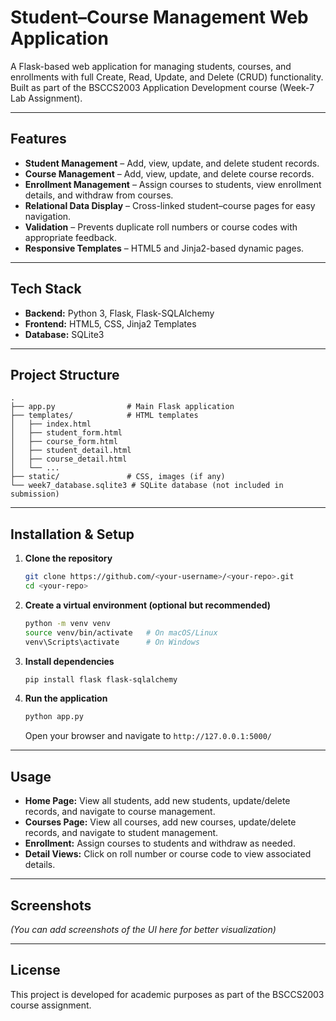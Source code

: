 # Student–Course Management Web Application

A Flask-based web application for managing students, courses, and enrollments with full Create, Read, Update, and Delete (CRUD) functionality.  
Built as part of the BSCCS2003 Application Development course (Week-7 Lab Assignment).

---

## Features

- **Student Management** – Add, view, update, and delete student records.
- **Course Management** – Add, view, update, and delete course records.
- **Enrollment Management** – Assign courses to students, view enrollment details, and withdraw from courses.
- **Relational Data Display** – Cross-linked student–course pages for easy navigation.
- **Validation** – Prevents duplicate roll numbers or course codes with appropriate feedback.
- **Responsive Templates** – HTML5 and Jinja2-based dynamic pages.

---

## Tech Stack

- **Backend:** Python 3, Flask, Flask-SQLAlchemy
- **Frontend:** HTML5, CSS, Jinja2 Templates
- **Database:** SQLite3

---

## Project Structure

```
.
├── app.py                # Main Flask application
├── templates/            # HTML templates
│   ├── index.html
│   ├── student_form.html
│   ├── course_form.html
│   ├── student_detail.html
│   ├── course_detail.html
│   └── ...
├── static/               # CSS, images (if any)
└── week7_database.sqlite3 # SQLite database (not included in submission)
```

---

## Installation & Setup

1. **Clone the repository**
   ```bash
   git clone https://github.com/<your-username>/<your-repo>.git
   cd <your-repo>
   ```

2. **Create a virtual environment (optional but recommended)**
   ```bash
   python -m venv venv
   source venv/bin/activate   # On macOS/Linux
   venv\Scripts\activate      # On Windows
   ```

3. **Install dependencies**
   ```bash
   pip install flask flask-sqlalchemy
   ```

4. **Run the application**
   ```bash
   python app.py
   ```
   Open your browser and navigate to `http://127.0.0.1:5000/`

---

## Usage

- **Home Page:** View all students, add new students, update/delete records, and navigate to course management.
- **Courses Page:** View all courses, add new courses, update/delete records, and navigate to student management.
- **Enrollment:** Assign courses to students and withdraw as needed.
- **Detail Views:** Click on roll number or course code to view associated details.

---

## Screenshots

*(You can add screenshots of the UI here for better visualization)*

---

## License

This project is developed for academic purposes as part of the BSCCS2003 course assignment.
